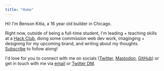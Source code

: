 ```yaml
---
title: "Home"
---
```


Hi! I'm Benson Kitia, a 16 year old builder in Chicago.

Right now, outside of being a full-time student, I'm leading + teaching skills at a [Hack Club](https://hackclub.com), doing some commission web dev work, imaginging + designing for my upcoming brand, and writing about my thoughts. [Subscribe](/subscribe) to follow along!

I'd love for you to connect with me on socials ([Twitter](https://twitter.com/bensonkitia), [Mastodon](https://mastodon.social/@kitia), [GitHub](https://github.com/bensonkitia)) or get in touch with me via [email](mailto:hello@bvk.email) or [Twitter DM](https://twitter.com/messages/compose?recipient_id=1188270454303277056).
